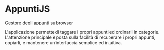 # AppuntiJS
Gestore degli appunti su browser

L'applicazione permette di taggare i propri appunti ed ordinarli in categorie. L'attenzione principale è posta sulla facilità di recuperare i propri appunti, copiarli, e mantenere un'interfaccia semplice ed intuitiva.

